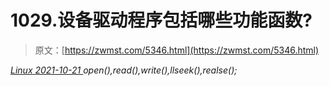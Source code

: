 <!--yml
category: 未分类
date: 0001-01-01 00:00:00
--->

# 1029.设备驱动程序包括哪些功能函数?

> 原文：[https://zwmst.com/5346.html](https://zwmst.com/5346.html)

   [ *Linux* ](https://zwmst.com/linux)*[ <time datetime="2021-10-22T00:32:05+08:00"> 2021-10-21 </time> ](https://zwmst.com/5346.html)  open(),read(),write(),llseek(),realse();*